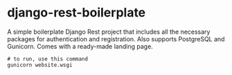 # django-rest-boilerplate

A simple boilerplate Django Rest project that includes all the necessary packages for authentication and registration.
Also supports PostgreSQL and Gunicorn. Comes with a ready-made landing page.

```
# to run, use this command
gunicorn website.wsgi
```

